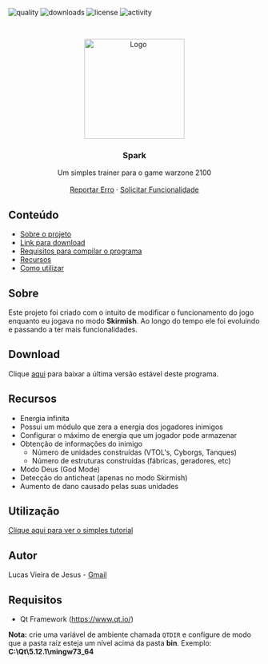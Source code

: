 [quality-url]: https://img.shields.io/codefactor/grade/github/lucasvmx/Spark/master?style=flat-square
[downloads-url]: https://img.shields.io/github/downloads/lucasvmx/Spark/total?color=%23ff00ff&style=flat-square
[license-url]: https://img.shields.io/github/license/lucasvmx/Spark?style=flat-square
[commit-activity-url]: https://img.shields.io/github/commit-activity/y/lucasvmx/Spark?style=flat-square

[project-image]: resource/images/iconfinder__snowflake_1679761.png

![quality][quality-url]
![downloads][downloads-url]
![license][license-url]
![activity][commit-activity-url]



<br />
<p align="center">
  <a href="https://github.com/lucas-engen/Spark">
    <img src="resource/images/iconfinder__snowflake_1679761.png" alt="Logo" width="200" height="200">
  </a>

  <h3 align="center">Spark</h3>

  <p align="center">
    Um simples trainer para o game warzone 2100
    <br />
    <br />
    <a href="https://github.com/lucas-engen/libhack/issues">Reportar Erro</a>
    ·
    <a href="https://github.com/lucas-engen/libhack/issues">Solicitar Funcionalidade</a>
  </p>
</p>

## Conteúdo

- [Sobre o projeto](#Sobre)
- [Link para download](#Download)
- [Requisitos para compilar o programa](#Requisitos)
- [Recursos](#Recursos)
- [Como utilizar](#Utilização)

## Sobre
Este projeto foi criado com o intuito de modificar o funcionamento do jogo enquanto eu jogava no modo **Skirmish**. Ao longo do tempo
ele foi evoluindo e passando a ter mais funcionalidades.

## Download

Clique [aqui](https://github.com/lucas-engen/Spark/releases/latest
) para baixar a última versão estável deste programa.

## Recursos

  - Energia infinita
  - Possui um módulo que zera a energia dos jogadores inimigos
  - Configurar o máximo de energia que um jogador pode armazenar
  - Obtenção de informações do inimigo
    * Número de unidades construídas (VTOL's, Cyborgs, Tanques)
    * Número de estruturas construídas (fábricas, geradores, etc)
  - Modo Deus (God Mode)
  - Detecção do anticheat (apenas no modo Skirmish)
  - Aumento de dano causado pelas suas unidades

## Utilização

[Clique aqui para ver o simples tutorial](USAGE.md)

## Autor
Lucas Vieira de Jesus - [Gmail](mailto:lucas.engen.cc@gmail.com)

## Requisitos

* Qt Framework (https://www.qt.io/)

**Nota:** crie uma variável de ambiente chamada `QTDIR` e configure de modo que a pasta raíz esteja um nível acima da pasta **bin**. Exemplo: **C:\Qt\5.12.1\mingw73_64**
